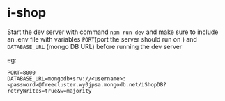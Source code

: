 # i-shop
Start the dev server with command `npm run dev` and make sure to include an .env file with variables `PORT`(port the server should run on ) and `DATABASE_URL` (mongo DB URL) before running the dev server

eg:
```
PORT=8000
DATABASE_URL=mongodb+srv://<username>:<password>@freecluster.wy0jpsa.mongodb.net/iShopDB?retryWrites=true&w=majority
```
